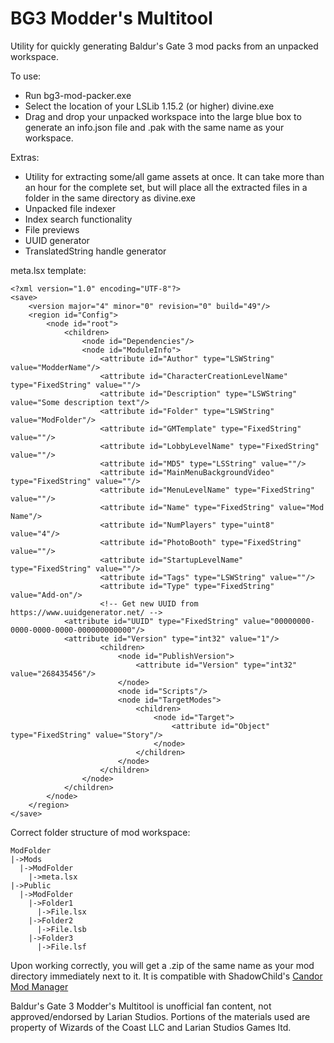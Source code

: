 # BG3 Modder's Multitool
Utility for quickly generating Baldur's Gate 3 mod packs from an unpacked workspace.

To use:
* Run bg3-mod-packer.exe
* Select the location of your LSLib 1.15.2 (or higher) divine.exe 
* Drag and drop your unpacked workspace into the large blue box to generate an info.json file and .pak with the same name as your workspace.

Extras:
* Utility for extracting some/all game assets at once. It can take more than an hour for the complete set, but will place all the extracted files in a folder in the same directory as divine.exe
* Unpacked file indexer
* Index search functionality
* File previews
* UUID generator
* TranslatedString handle generator

meta.lsx template:
```
<?xml version="1.0" encoding="UTF-8"?>
<save>
    <version major="4" minor="0" revision="0" build="49"/>
    <region id="Config">
        <node id="root">
            <children>
                <node id="Dependencies"/>
                <node id="ModuleInfo">
                    <attribute id="Author" type="LSWString" value="ModderName"/>
                    <attribute id="CharacterCreationLevelName" type="FixedString" value=""/>
                    <attribute id="Description" type="LSWString" value="Some description text"/>
                    <attribute id="Folder" type="LSWString" value="ModFolder"/>
                    <attribute id="GMTemplate" type="FixedString" value=""/>
                    <attribute id="LobbyLevelName" type="FixedString" value=""/>
                    <attribute id="MD5" type="LSString" value=""/>
                    <attribute id="MainMenuBackgroundVideo" type="FixedString" value=""/>
                    <attribute id="MenuLevelName" type="FixedString" value=""/>
                    <attribute id="Name" type="FixedString" value="Mod Name"/>
                    <attribute id="NumPlayers" type="uint8" value="4"/>
                    <attribute id="PhotoBooth" type="FixedString" value=""/>
                    <attribute id="StartupLevelName" type="FixedString" value=""/>
                    <attribute id="Tags" type="LSWString" value=""/>
                    <attribute id="Type" type="FixedString" value="Add-on"/>
                    <!-- Get new UUID from https://www.uuidgenerator.net/ -->
		    <attribute id="UUID" type="FixedString" value="00000000-0000-0000-0000-000000000000"/>
		    <attribute id="Version" type="int32" value="1"/>
                    <children>
                        <node id="PublishVersion">
                            <attribute id="Version" type="int32" value="268435456"/>
                        </node>
                        <node id="Scripts"/>
                        <node id="TargetModes">
                            <children>
                                <node id="Target">
                                    <attribute id="Object" type="FixedString" value="Story"/>
                                </node>
                            </children>
                        </node>
                    </children>
                </node>
            </children>
        </node>
    </region>
</save>

```

Correct folder structure of mod workspace:

```
ModFolder
|->Mods
  |->ModFolder
    |->meta.lsx
|->Public
  |->ModFolder
    |->Folder1
      |->File.lsx
    |->Folder2
      |->File.lsb
    |->Folder3
      |->File.lsf
```

Upon working correctly, you will get a .zip of the same name as your mod directory immediately next to it. It is compatible with ShadowChild's <a href='https://github.com/ShadowChild/BaldursGate3/releases'>Candor Mod Manager</a>

Baldur's Gate 3 Modder's Multitool is unofficial fan content, not approved/endorsed by Larian Studios. Portions of the materials used are property of Wizards of the Coast LLC and Larian Studios Games ltd.
